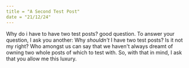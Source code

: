 ```yaml
---
title = "A Second Test Post"
date = "21/12/24"
---
```

Why do i have to have two test posts? good question. To answer your question, I ask you another: Why *shouldn't* I have two test posts? Is it not my right? Who amongst us can say that we haven't always dreamt of owning two whole posts of which to test with. So, with that in mind, I ask that you allow me this luxury.
